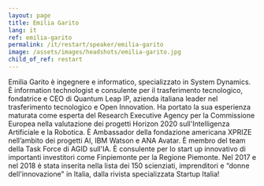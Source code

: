 ```yaml
---
layout: page
title: Emilia Garito
lang: it
ref: emilia-garito
permalink: /it/restart/speaker/emilia-garito
image: /assets/images/headshots/emilia-garito.jpg
child_of_ref: restart
---
```


Emilia Garito è ingegnere e informatico, specializzato in System Dynamics. È information technologist e
consulente per il trasferimento tecnologico, fondatrice e CEO di Quantum Leap IP, azienda italiana leader
nel trasferimento tecnologico e Open Innovation. Ha portato la sua esperienza maturata come esperta del
Research Executive Agency per la Commissione Europea nella valutazione dei progetti Horizon 2020
sull'Intelligenza Artificiale e la Robotica. È Ambassador della fondazione americana XPRIZE nell’ambito dei
progetti AI, IBM Watson e ANA Avatar. È membro del team della Task Force di AGID sull'IA. È consulente
per lo start up innovativo di importanti investitori come Finpiemonte per la Regione Piemonte. Nel 2017 e
nel 2018 è stata inserita nella lista dei 150 scienziati, imprenditori e “donne dell'innovazione" in Italia, dalla
rivista specializzata Startup Italia!
